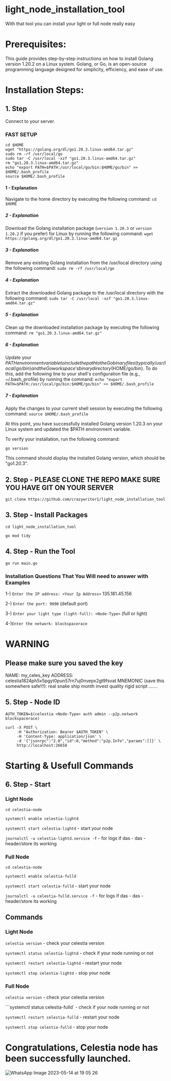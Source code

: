 # light_node_installation_tool
With that tool you can install your light or full node really easy


# Prerequisites:

This guide provides step-by-step instructions on how to install Golang version 1.20.2 on a Linux system. Golang, or Go, is an open-source programming language designed for simplicity, efficiency, and ease of use.

# Installation Steps:

## 1. Step
Connect to your server.

### FAST SETUP 
```
cd $HOME
wget "https://golang.org/dl/go1.20.3.linux-amd64.tar.gz"
sudo rm -rf /usr/local/go
sudo tar -C /usr/local -xzf "go1.20.3.linux-amd64.tar.gz"
rm "go1.20.3.linux-amd64.tar.gz"
echo "export PATH=$PATH:/usr/local/go/bin:$HOME/go/bin" >> $HOME/.bash_profile
source $HOME/.bash_profile
```

#### 1 - Explanation
Navigate to the home directory by executing the following command:
`cd $HOME`

##### 2 - Explanation
Download the Golang installation package (`version 1.20.3` or `version 1.20.2`  if you prefer) for Linux by running the following command: `wget https://golang.org/dl/go1.20.3.linux-amd64.tar.gz`

##### 3 - Explanation
Remove any existing Golang installation from the /usr/local directory using the following command:
`sudo rm -rf /usr/local/go`

##### 4 - Explanation
Extract the downloaded Golang package to the /usr/local directory with the following command:
`sudo tar -C /usr/local -xzf "go1.20.3.linux-amd64.tar.gz"`

##### 5 - Explanation
Clean up the downloaded installation package by executing the following command:
`rm "go1.20.3.linux-amd64.tar.gz"`

##### 6 - Explanation
Update your $PATH environment variable to include the path to the Go binary files (typically /usr/local/go/bin) and the Go workspace's binary directory ($HOME/go/bin). To do this, add the following line to your shell's configuration file (e.g., ~/.bash_profile) by running the command:
`echo "export PATH=$PATH:/usr/local/go/bin:$HOME/go/bin" >> $HOME/.bash_profile`

##### 7 - Explanation
Apply the changes to your current shell session by executing the following command:
`source $HOME/.bash_profile`


At this point, you have successfully installed Golang version 1.20.3 on your Linux system and updated the $PATH environment variable.

To verify your installation, run the following command:

`go version`

This command should display the installed Golang version, which should be "go1.20.3".


## 2. Step - PLEASE CLONE THE REPO MAKE SURE YOU HAVE GIT ON YOUR SERVER

```
git clone https://github.com/crazywriter1/light_node_installation_tool
```

## 3. Step - Install Packages

```cd light_node_installation_tool``` 

```go mod tidy```

## 4. Step - Run the Tool

`go run main.go`

### Installation Questions That You Will need to answer   with  Examples

1-) `Enter the IP address: <Your Ip Address>` 	135.181.45.156
  
2-) `Enter the port: 9090` 
 (default port)

3-) `Enter your light type (light-full): <Node-Type>` (full or light)

4-)`Enter the network: blockspacerace`

# WARNING

## Please make sure you saved the key 

NAME: my_celes_key
ADDRESS: celestia1824ph5x5pgyt0pun57rn7uj0nvepx2gt9fsvat
MNEMONIC (save this somewhere safe!!!):
real snake ship month invest quality rigid script .......

## 5. Step - Node ID 


`AUTH_TOKEN=$(celestia <Node-Type> auth admin --p2p.network blockspacerace)`

```
curl -X POST \
     -H "Authorization: Bearer $AUTH_TOKEN" \
     -H 'Content-Type: application/json' \
     -d '{"jsonrpc":"2.0","id":0,"method":"p2p.Info","params":[]}' \
     http://localhost:26658
```
     
# Starting & Usefull Commands 

## 6. Step - Start

### Light Node
```cd celestia-node```

```systemctl enable celestia-lightd```

```systemctl start celestia-lightd``` - start your node

```journalctl -u celestia-lightd.service -f```  - for logs if das - das - header/store its working

### Full Node
```cd celestia-node```

```systemctl enable celestia-fulld```

```systemctl start celestia-fulld``` - start your node

```journalctl -u celestia-fulld.service -f```  - for logs if das - das - header/store its working

## Commands

### Light Node
```celestia version``` - check your celestia version

```systemctl status celestia-lightd```  - check if your node running or not

```systemctl restart celestia-lightd``` - restart your node

```systemctl stop celestia-lightd``` - stop your node

### Full Node
```celestia version``` - check your celestia version

```systemctl status celestia-fulld`  - check if your node running or not

```systemctl restart celestia-fulld``` - restart your node

```systemctl stop celestia-fulld``` - stop your node


# Congratulations, Celestia node has been successfully launched.

![WhatsApp Image 2023-05-14 at 19 05 26](https://github.com/crazywriter1/light_node_installation_tool/assets/53251494/bae3b367-16fb-4804-b4ec-17a8605ee9dd)








